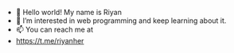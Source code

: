 - 👋 Hello world! My name is Riyan
- 👀 I’m interested in web programming and keep learning about it.
- 📫 You can reach me at
- https://t.me/riyanher

<!---
riyanher/riyanher is a ✨ special ✨ repository because its `README.md` (this file) appears on your GitHub profile.
You can click the Preview link to take a look at your changes.
--->
